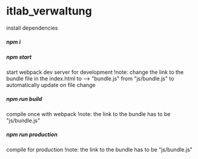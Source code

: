 # itlab_verwaltung

install dependencies
##### npm i

##### npm start
start webpack dev server for development
!note: change the link to the bundle file in the index.html to
--> "bundle.js" from "js/bundle.js"
to automatically update on file change

##### npm run build
compile once with webpack
!note: the link to the bundle has to be "js/bundle.js"

##### npm run production
compile for production
!note: the link to the bundle has to be "js/bundle.js"

